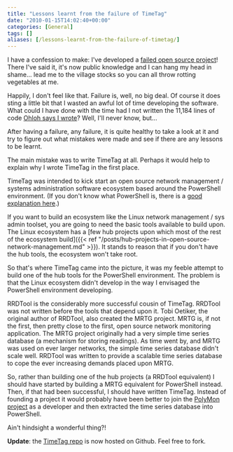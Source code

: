 ```yaml
---
title: "Lessons learnt from the failure of TimeTag"
date: "2010-01-15T14:02:40+00:00"
categories: [General]
tags: []
aliases: [/lessons-learnt-from-the-failure-of-timetag/]
---
```


I have a confession to make: I've developed a [failed open source project](https://openxtra.org/project/timetag)! There I've said it, it's now public knowledge and I can hang my head in shame... lead me to the village stocks so you can all throw rotting vegetables at me.

Happily, I don't feel like that. Failure is, well, no big deal. Of course it does sting a little bit that I wasted an awful lot of time developing the software. What could I have done with the time had I not written the 11,184 lines of code [Ohloh says I wrote](http://www.ohloh.net/p/timetag/analyses/latest)? Well, I'll never know, but...

After having a failure, any failure, it is quite healthy to take a look at it and try to figure out what mistakes were made and see if there are any lessons to be learnt.

The main mistake was to write TimeTag at all. Perhaps it would help to explain why I wrote TimeTag in the first place.

TimeTag was intended to kick start an open source network management / systems administration software ecosystem based around the PowerShell environment. (If you don't know what PowerShell is, there is a [good explanation here](http://www.developer.com/lang/other/article.php/3674886/An-Introduction-To-PowerShell.htm).)

If you want to build an ecosystem like the Linux network management / sys admin toolset, you are going to need the basic tools available to build upon. The Linux ecosystem has a [few hub projects upon which most of the rest of the ecosystem build]({{< ref "/posts/hub-projects-in-open-source-network-management.md" >}}). It stands to reason that if you don't have the hub tools, the ecosystem won't take root.

So that's where TimeTag came into the picture, it was my feeble attempt to build one of the hub tools for the PowerShell environment. The problem is that the Linux ecosystem didn't develop in the way I envisaged the PowerShell environment developing.

RRDTool is the considerably more successful cousin of TimeTag. RRDTool was not written before the tools that depend upon it. Tobi Oetiker, the original author of RRDTool, also created the MRTG project. MRTG is, if not the first, then pretty close to the first, open source network monitoring application. The MRTG project originally had a very simple time series database (a mechanism for storing readings). As time went by, and MRTG was used on ever larger networks, the simple time series database didn't scale well. RRDTool was written to provide a scalable time series database to cope the ever increasing demands placed upon MRTG.

So, rather than building one of the hub projects (a RRDTool equivalent) I should have started by building a MRTG equivalent for PowerShell instead. Then, if that had been successful, I should have written TimeTag. Instead of founding a project it would probably have been better to join the [PolyMon project](http://www.codeplex.com/polymon) as a developer and then extracted the time series database into PowerShell.

Ain't hindsight a wonderful thing?!

<strong>Update</strong>: the [TimeTag repo](http://github.com/openxtra/TimeTag) is now hosted on Github. Feel free to fork.
